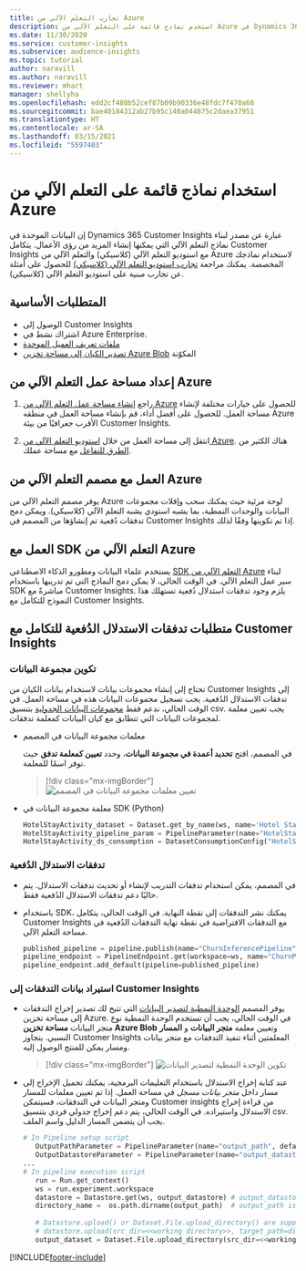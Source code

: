 ```yaml
---
title: تجارب التعلم الآلي من Azure
description: استخدم نماذج قائمة على التعلم الآلي من Azure في Dynamics 365 Customer Insights.
ms.date: 11/30/2020
ms.service: customer-insights
ms.subservice: audience-insights
ms.topic: tutorial
author: naravill
ms.author: naravill
ms.reviewer: mhart
manager: shellyha
ms.openlocfilehash: edd2cf488b52cef87b09b90336e48fdc7f470a68
ms.sourcegitcommit: bae40184312ab27b95c140a044875c2daea37951
ms.translationtype: HT
ms.contentlocale: ar-SA
ms.lasthandoff: 03/15/2021
ms.locfileid: "5597403"
---
```

# <a name="use-azure-machine-learning-based-models"></a>استخدام نماذج قائمة على التعلم الآلي من Azure

إن البيانات الموحدة في Dynamics 365 Customer Insights عبارة عن مصدر لبناء نماذج التعلم الآلي التي يمكنها إنشاء المزيد من رؤى الأعمال. يتكامل Customer Insights مع استوديو التعلم الآلي (كلاسيكي) والتعلم الآلي من Azure لاستخدام نماذجك المخصصة. يمكنك مراجعة [تجارب استوديو التعلم الآلي (كلاسيكي)‬](machine-learning-studio-experiments.md) للحصول على أمثلة عن تجارب مبنية على استوديو التعلم الآلي (كلاسيكي)‬. 

## <a name="prerequisites"></a>المتطلبات الأساسية

- الوصول إلى Customer Insights
- اشتراك نشط في Azure Enterprise.
- [ملفات تعريف العميل الموحدة](data-unification.md)
- [تصدير الكيان إلى مساحة تخزين Azure Blob](export-azure-blob-storage.md) المكوّنة

## <a name="set-up-azure-machine-learning-workspace"></a>إعداد مساحة عمل التعلم الآلي من Azure‬

1. راجع [إنشاء مساحة عمل التعلم الآلي من Azure](/azure/machine-learning/concept-workspace#-create-a-workspace) للحصول على خيارات مختلفة لإنشاء مساحة العمل. للحصول على أفضل أداء، قم بإنشاء مساحة العمل في منطقه Azure الأقرب جغرافيًا من بيئة Customer Insights.

1. انتقل إلى مساحة العمل من خلال [استوديو التعلم الآلي من Azure](https://ml.azure.com/). هناك الكثير من [الطرق للتفاعل](/azure/machine-learning/concept-workspace#tools-for-workspace-interaction) مع مساحة عملك.

## <a name="work-with-azure-machine-learning-designer"></a>العمل مع مصمم التعلم الآلي من Azure

يوفر مصمم التعلم الآلي من Azure لوحة مرئية حيث يمكنك سحب وإفلات مجموعات البيانات والوحدات النمطية، بما يشبه استودي يشبه التعلم الآلي (كلاسيكي). ويمكن دمج تدفقات دُفعية تم إنشاؤها من المصمم في Customer Insights إذا تم تكوينها وفقًا لذلك. 
   
## <a name="working-with-azure-machine-learning-sdk"></a>العمل مع SDK التعلم الآلي من Azure

يستخدم علماء البيانات ومطورو الذكاء الاصطناعي [SDK‏‎ التعلم الآلي من Azure](/python/api/overview/azure/ml/?preserve-view=true&view=azure-ml-py) لبناء سير عمل التعلم الآلي. في الوقت الحالي، لا يمكن دمج النماذج التي تم تدريبها باستخدام SDK مباشرةً مع Customer Insights. يلزم وجود تدفقات استدلال دُفعية تستهلك هذا النموذج للتكامل مع Customer Insights.

## <a name="batch-pipeline-requirements-to-integrate-with-customer-insights"></a>متطلبات تدفقات الاستدلال الدُفعية للتكامل مع Customer Insights

### <a name="dataset-configuration"></a>تكوين مجموعة البيانات

تحتاج إلى إنشاء مجموعات بيانات لاستخدام بيانات الكيان من Customer Insights إلى تدفقات الاستدلال الدُفعية. يجب تسجيل مجموعات البيانات هذه في مساحة العمل. في الوقت الحالي، ندعم فقط [مجموعات البيانات الجدولية](/azure/machine-learning/how-to-create-register-datasets#tabulardataset) بتنسيق csv. يجب تعيين معلمة لمجموعات البيانات التي تتطابق مع كيان البيانات كمعلمة تدفقات.
   
* معلمات مجموعة البيانات في المصمم
   
     في المصمم، افتح **تحديد أعمدة في مجموعة البيانات**، وحدد **تعيين كمعلمة تدفق** حيث توفر اسمًا للمعلمة.

     > [!div class="mx-imgBorder"]
     > ![تعيين معلمات مجموعة البيانات في المصمم](media/intelligence-designer-dataset-parameters.png "تعيين معلمات مجموعة البيانات في المصمم")
   
* معلمة مجموعة البيانات في SDK‏ (Python)
   
   ```python
   HotelStayActivity_dataset = Dataset.get_by_name(ws, name='Hotel Stay Activity Data')
   HotelStayActivity_pipeline_param = PipelineParameter(name="HotelStayActivity_pipeline_param", default_value=HotelStayActivity_dataset)
   HotelStayActivity_ds_consumption = DatasetConsumptionConfig("HotelStayActivity_dataset", HotelStayActivity_pipeline_param)
   ```

### <a name="batch-inference-pipeline"></a>تدفقات الاستدلال الدُفعية
  
* في المصمم، يمكن استخدام تدفقات التدريب لإنشاء أو تحديث تدفقات الاستدلال. يتم حاليًا دعم تدفقات الاستدلال الدُفعية فقط.

* باستخدام SDK، يمكنك نشر التدفقات إلى نقطة النهاية. في الوقت الحالي، يتكامل Customer Insights مع التدفقات الافتراضية في نقطة نهاية التدفقات الدُفعية في مساحة التعلم الآلي.
   
   ```python
   published_pipeline = pipeline.publish(name="ChurnInferencePipeline", description="Published Churn Inference pipeline")
   pipeline_endpoint = PipelineEndpoint.get(workspace=ws, name="ChurnPipelineEndpoint") 
   pipeline_endpoint.add_default(pipeline=published_pipeline)
   ```

### <a name="import-pipeline-data-into-customer-insights"></a>استيراد بيانات التدفقات إلى Customer Insights

* يوفر المصمم [الوحدة النمطية لتصدير البيانات](/azure/machine-learning/algorithm-module-reference/export-data) التي تتيح لك تصدير إخراج التدفقات إلى مساحة تخزين Azure. في الوقت الحالي، يجب أن تستخدم الوحدة النمطية نوع متجر البيانات **مساحة تخزين Azure Blob** وتعيين معلمة **متجر البيانات** و **المسار** النسبي. يتجاوز Customer Insights المعلمتين أثناء تنفيذ التدفقات مع متجر بيانات ومسار يمكن للمنتج الوصول إليه.
   > [!div class="mx-imgBorder"]
   > ![تكوين الوحدة النمطية لتصدير البيانات](media/intelligence-designer-importdata.png "تكوين الوحدة النمطية لتصدير البيانات")
   
* عند كتابة إخراج الاستدلال باستخدام التعليمات البرمجية، يمكنك تحميل الإخراج إلى مسار داخل *متجر بيانات مسجل* في مساحة العمل. إذا تم تعيين معلمات للمسار ومتجر البيانات في التدفقات، فسيتمكن Customer insights من قراءة إخراج الاستدلال واستيراده. في الوقت الحالي، يتم دعم إخراج جدولي فردي بتنسيق csv. يجب أن يتضمن المسار الدليل واسم الملف.

   ```python
   # In Pipeline setup script
      OutputPathParameter = PipelineParameter(name="output_path", default_value="HotelChurnOutput/HotelChurnOutput.csv")
      OutputDatastoreParameter = PipelineParameter(name="output_datastore", default_value="workspaceblobstore")
   ...
   # In pipeline execution script
      run = Run.get_context()
      ws = run.experiment.workspace
      datastore = Datastore.get(ws, output_datastore) # output_datastore is parameterized
      directory_name =  os.path.dirname(output_path)  # output_path is parameterized.
      
      # Datastore.upload() or Dataset.File.upload_directory() are supported methods to uplaod the data
      # datastore.upload(src_dir=<<working directory>>, target_path=directory_name, overwrite=False, show_progress=True)
      output_dataset = Dataset.File.upload_directory(src_dir=<<working directory>>, target = (datastore, directory_name)) # Remove trailing "/" from directory_name
   ```


[!INCLUDE[footer-include](../includes/footer-banner.md)]